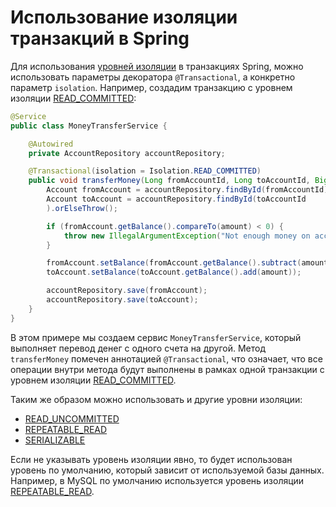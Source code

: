 # Использование изоляции транзакций в Spring

Для использования [уровней изоляции](principles/isolation.md) в транзакциях Spring, можно использовать параметры
декоратора `@Transactional`, а конкретно параметр `isolation`. Например, создадим транзакцию с уровнем изоляции
[READ_COMMITTED](isolation-levels/read-committed.md):

```java
@Service
public class MoneyTransferService {

    @Autowired
    private AccountRepository accountRepository;

    @Transactional(isolation = Isolation.READ_COMMITTED)
    public void transferMoney(Long fromAccountId, Long toAccountId, BigDecimal amount) {
        Account fromAccount = accountRepository.findById(fromAccountId).orElseThrow();
        Account toAccount = accountRepository.findById(toAccountId
        ).orElseThrow();

        if (fromAccount.getBalance().compareTo(amount) < 0) {
            throw new IllegalArgumentException("Not enough money on account");
        }

        fromAccount.setBalance(fromAccount.getBalance().subtract(amount));
        toAccount.setBalance(toAccount.getBalance().add(amount));

        accountRepository.save(fromAccount);
        accountRepository.save(toAccount);
    }
}
```

В этом примере мы создаем сервис `MoneyTransferService`, который выполняет перевод денег с одного счета на другой.
Метод `transferMoney` помечен аннотацией `@Transactional`, что означает, что все операции внутри метода будут выполнены
в рамках одной транзакции с уровнем изоляции [READ_COMMITTED](isolation-levels/read-committed.md).

Таким же образом можно использовать и другие уровни изоляции:
- [READ_UNCOMMITTED](isolation-levels/read-uncommitted.md)
- [REPEATABLE_READ](isolation-levels/repeatable-read.md)
- [SERIALIZABLE](isolation-levels/serializable.md)

Если не указывать уровень изоляции явно, то будет использован уровень по умолчанию, который зависит от используемой базы
данных. Например, в MySQL по умолчанию используется уровень изоляции [REPEATABLE_READ](isolation-levels/repeatable-read.md).